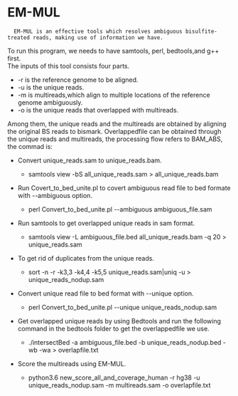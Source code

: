 EM-MUL
====
      EM-MUL is an effective tools which resolves ambiguous bisulfite-treated reads, making use of information we have.
To run this program, we needs to have samtools, perl, bedtools,and g++ first.  <br>
The  inputs of this tool consists four parts. <br>
* -r is the reference genome to be aligned.<br>
* -u is the unique reads.<br>
* -m is multireads,which align to multiple locations of the reference genome ambiguously.<br>
* -o is the unique reads that overlapped with multireads.<br>

Among them, the unique reads and the multireads are obtained by aligning the original BS reads to bismark. 
Overlappedfile can be obtained through the unique reads and multireads, the processing flow refers to BAM_ABS, the commad is: <br>
* Convert unique_reads.sam to unique_reads.bam.<br>
    * samtools view -bS all_unique_reads.sam > all_unique_reads.bam <br> 
    
* Run Covert_to_bed_unite.pl to covert ambiguous read file to bed formate with --ambiguous option.<br>
    * perl Convert_to_bed_unite.pl --ambiguous ambiguous_file.sam <br>
    
* Run samtools to get overlapped unique reads in sam format. <br>
    * samtools view -L ambiguous_file.bed all_unique_reads.bam -q 20 > unique_reads.sam <br>
    
* To get rid of duplicates from the unique reads.<br>
    * sort -n -r -k3,3 -k4,4 -k5,5 unique_reads.sam|uniq -u > unique_reads_nodup.sam <br> 
    
* Convert unique read file to bed format with --unique option.<br>
    * perl Convert_to_bed_unite.pl --unique unique_reads_nodup.sam <br>
    
* Get overlapped unique reads by using Bedtools and run the following command in the bedtools folder to get the overlappedfile we use.<br>
    * ./intersectBed -a ambiguous_file.bed -b unique_reads_nodup.bed -wb -wa > overlapfile.txt <br>
    
* Score the multireads using EM-MUL.<br>
    * python3.6 new_score_all_and_coverage_human -r hg38 -u unique_reads_nodup.sam -m multireads.sam -o overlapfile.txt<br>
